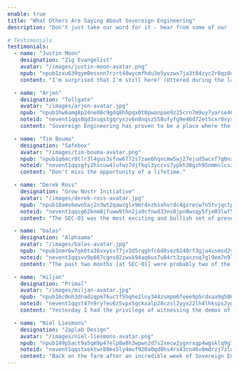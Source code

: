 ```yaml
---
enable: true
title: "What Others Are Saying About Sovereign Engineering"
description: "Don't just take our word for it - hear from some of our [fans and alumni](https://following.space/d/sier9e7ih6k2?p=83d999a148625c3d2bb819af3064c0f6a12d7da88f68b2c69221f3a746171d19)! Check out some of our testimonials below to see what others are saying about Sovereign Engineering."

# Testimonials
testimonials:
  - name: "Justin Moon"
    designation: "Zig Evangelist"
    avatar: "/images/justin-moon-avatar.png"
    npub: "npub1zxu639qym0esxnn7rzrt48wycmfhdu3e5yvzwx7ja3t84zyc2r8qz8cx2y"
    content: "I'm surprised that I'm still here! (Uttered during the last week of SEC-04, after moving flights twice.)"

  - name: "Arjen"
    designation: "Tollgate"
    avatar: "/images/arjen-avatar.jpg"
    npub: "npub1hw6amg8p24ne08c9gdq8hhpqx0t0pwanpae9z25crn7m9uy7yarse465gr"
    noteid: "nevent1qqs0qd3xuqstgqryxzv6n8nqsz558ufyfg9e46d72et5cxr0xysaxaqpz3mhxue69uhhyetvv9ujuerpd46hxtnfdupzpwa4mkswz4t8j70s2s6q00wzqv7k7zamxrmj2y4fs88aktcfuf68akcsrw"
    content: "Sovereign Engineering has proven to be a place where the foundations of the internet are being redefined."

  - name: "Tim Bouma"
    designation: "Safebox"
    avatar: "/images/tim-bouma-avatar.png"
    npub: "npub1q6mcr8tlr3l4gus3sfnw6772s7zae6hqncmw5wj27ejud5wcxf7q0nx7d5"
    noteid: "nevent1qqsgfy2hscuw4lufwz7djfkql3yccvs7ypkh30gzh95nmmslcs3ednqpp4mhxue69uhhyetvv9ujuerpd46hxtnfdupzpwa4mkswz4t8j70s2s6q00wzqv7k7zamxrmj2y4fs88aktcfuf68akcsrw"
    content: "Don't miss the opportunity of a lifetime."

  - name: "Derek Ross"
    designation: "Grow Nostr Initiative"
    avatar: "/images/derek-ross-avatar.jpg"
    npub: "npub18ams6ewn5aj2n3wt2qawzglx9mr4nzksxhvrdc4gzrecw7n5tvjqctp424"
    noteid: "nevent1qqsg62knm8jfuww9thn2ja9cfnwd33ns8jpn0wsqy5fje03lwf5sepqzyqlhwrt96wnkf2w9edgr4cfruchvwkv26q6asdhz4qg08pm6w3djg94576n"
    content: "The SEC-01 was the most exciting and bullish set of presentations at Bitcoin Atlantis. These people are building our future and will have an immense impact upon our world. I look forward to seeing was SEC-02 will build. Plus, Madeira is incredibly beautiful."

  - name: "balas"
    designation: "Alphaama"
    avatar: "/images/balas-avatar.jpg"
    npub: "npub1nmr6w7qk0ta36vxysv77jv3d5rqghfc6d8sez8240rf3gja4vsmsd2yha8"
    noteid: "nevent1qqsvv9p087cgns82zwxk94aq6us7u84rt3zgasznq7gl9em7n9lfqmcpzemhxue69uhhyetvv9ujumn0wd68ytnzv9hxgq3qnmr6w7qk0ta36vxysv77jv3d5rqghfc6d8sez8240rf3gja4vsmsfzhrfg"
    content: "The past two months [at SEC-01] were probably two of the best months of my life and I'm not young anymore. [...] I met so many amazing people during that time and it was incredible to explore the beautiful Madeira island together, sharing wild ideas, helping each other's projects, discussing stuff, learning with each other, making new friendships, shipping the future."

  - name: "miljan"
    designation: "Primal"
    avatar: "/images/miljan-avatar.jpg"
    npub: "npub16c0nh3dnadzqpm76uctf5hqhe2lny344zsmpm6feee9p5rdxaa9q586nvr"
    noteid: "nevent1qqst47n9ry7eu6z5vpx5qckxalp28czsl2yyx22lh4lhksps2yg23sczyrtp7w79k045gq80mtnpdxjuzl9t7vjxk52rv80f888y5xsd5mh55jdvvzw"
    content: "Yesterday I had the privilege of witnessing the demos of the first Sovereign Engineering cohort here in Madeira. Mind completely blown. Everyone should check out these projects. People have no idea how good Nostr is going to get."

  - name: "Niel Liesmons"
    designation: "Zaplab Design"
    avatar: "/images/niel-liesmons-avatar.png"
    npub: "npub149p5act9a5qm9p47elp8w8h3wpwn2d7s2xecw2ygnrxqp4wgsklq9g722q"
    noteid: "nevent1qqstxektwr80ms5ly4muf920a0qd0hs4rx43cn46v8mdrzj7zlulgcszyz55xnhpvhksrv5xhm8uyac779c96dfh6pgm8peg3zvvcqx4ezzmuu9d9wy"
    content: "Back on the farm after an incredible week of Sovereign Engineering."
---
```

